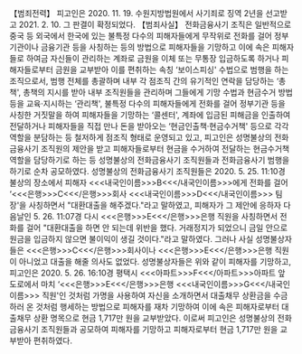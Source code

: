 【범죄전력】
피고인은 2020. 11. 19. 수원지방법원에서 사기죄로 징역 2년을 선고받고 2021. 2. 10. 그 판결이 확정되었다.
【범죄사실】
전화금융사기 조직은 일반적으로 중국 등 외국에서 한국에 있는 불특정 다수의 피해자들에게 무작위로 전화를 걸어 정부기관이나 금융기관 등을 사칭하는 등의 방법으로 피해자들을 기망하고 이에 속은 피해자들로 하여금 자신들이 관리하는 계좌로 금원을 이체 또는 무통장 입금하도록 하거나 피해자들로부터 금원을 교부받아 이를 편취하는 속칭 ‘보이스피싱' 수법으로 범행을 하는 조직으로서, 범행 전체를 총괄하며 내부 각 점조직 간의 유기적인 연락을 담당하는 ‘총책', 총책의 지시를 받아 내부 조직원들을 관리하며 그들에게 기망 수법과 현금수거 방법 등을 교육·지시하는 ‘관리책', 불특정 다수의 피해자들에게 전화를 걸어 정부기관 등을 사칭한 거짓말을 하여 피해자들을 기망하는 ‘콜센터', 계좌에 입금된 피해금을 인출하여 전달하거나 피해자들을 직접 만나 돈을 받아오는 ‘현금인출책·현금수거책' 등으로 각각 역할을 분담하는 등 철저하게 점조직 형태로 운영되고 있고, 피고인은 성명불상의 전화금융사기 조직원의 제안을 받고 피해자들로부터 현금을 수거하여 전달하는 현금수거책 역할을 담당하기로 하는 등 성명불상의 전화금융사기 조직원들과 전화금융사기 범행을 하기로 순차 공모하였다.
성명불상의 전화금융사기 조직원들은 2020. 5. 25. 11:10경 불상의 장소에서 피해자 <<<내국인이름>>>B<<</내국인이름>>>에게 전화를 걸어 ‘<<<은행>>>C<<</은행>>>회사 <<<내국인이름>>>D<<</내국인이름>>> 팀장'을 사칭하면서 "대환대출을 해주겠다."라고 말하였고, 피해자가 그 제안에 응하자 다음날인 5. 26. 11:07경 다시 <<<은행>>>E<<</은행>>>은행 직원을 사칭하면서 전화를 걸어 "대환대출을 하면 안 되는데 위반을 했다. 거래정지가 되었으니 금일 안으로 원금을 입금하지 않으면 불이익이 생길 것이다."라고 말하였다. 그러나 사실 성명불상자들은 <<<은행>>>C<<</은행>>>회사이나 <<<은행>>>E<<</은행>>>은행 직원이 아니었고 대출을 해줄 의사도 없었다.
성명불상자들은 위와 같이 피해자를 기망하고, 피고인은 2020. 5. 26. 16:10경 평택시 <<<아파트>>>F<<</아파트>>>아파트 앞 도로에서 마치 ‘<<<은행>>>E<<</은행>>>은행 <<<내국인이름>>>G<<</내국인이름>>> 직원'인 것처럼 가명을 사용하여 자신을 소개하면서 대출채무 상환금을 수금하러 온 것처럼 행세하는 방법으로 피해자를 재차 기망하여 이에 속은 피해자로부터 대출채무 상환 명목으로 현금 1,717만 원을 교부받았다. 이로써 피고인은 성명불상의 전화금융사기 조직원들과 공모하여 피해자를 기망하고 피해자로부터 현금 1,717만 원을 교부받아 편취하였다.